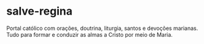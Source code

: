 # salve-regina
Portal católico com orações, doutrina, liturgia, santos e devoções marianas. Tudo para formar e conduzir as almas a Cristo por meio de Maria.
